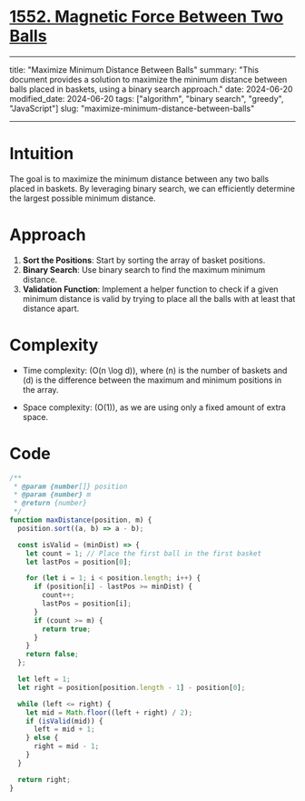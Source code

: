 # [1552. Magnetic Force Between Two Balls](https://leetcode.com/problems/magnetic-force-between-two-balls)

---

title: "Maximize Minimum Distance Between Balls"
summary: "This document provides a solution to maximize the minimum distance between balls placed in baskets, using a binary search approach."
date: 2024-06-20
modified_date: 2024-06-20
tags: ["algorithm", "binary search", "greedy", "JavaScript"]
slug: "maximize-minimum-distance-between-balls"

---

# Intuition

The goal is to maximize the minimum distance between any two balls placed in baskets. By leveraging binary search, we can efficiently determine the largest possible minimum distance.

# Approach

1. **Sort the Positions**: Start by sorting the array of basket positions.
2. **Binary Search**: Use binary search to find the maximum minimum distance.
3. **Validation Function**: Implement a helper function to check if a given minimum distance is valid by trying to place all the balls with at least that distance apart.

# Complexity

- Time complexity: \(O(n \log d)\), where \(n\) is the number of baskets and \(d\) is the difference between the maximum and minimum positions in the array.

- Space complexity: \(O(1)\), as we are using only a fixed amount of extra space.

# Code

```javascript
/**
 * @param {number[]} position
 * @param {number} m
 * @return {number}
 */
function maxDistance(position, m) {
  position.sort((a, b) => a - b);

  const isValid = (minDist) => {
    let count = 1; // Place the first ball in the first basket
    let lastPos = position[0];

    for (let i = 1; i < position.length; i++) {
      if (position[i] - lastPos >= minDist) {
        count++;
        lastPos = position[i];
      }
      if (count >= m) {
        return true;
      }
    }
    return false;
  };

  let left = 1;
  let right = position[position.length - 1] - position[0];

  while (left <= right) {
    let mid = Math.floor((left + right) / 2);
    if (isValid(mid)) {
      left = mid + 1;
    } else {
      right = mid - 1;
    }
  }

  return right;
}
```
